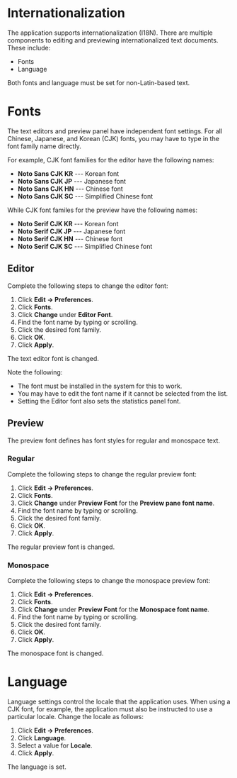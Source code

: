 # Internationalization

The application supports internationalization (I18N). There are multiple
components to editing and previewing internationalized text documents.
These include:

* Fonts
* Language

Both fonts and language must be set for non-Latin-based text.

# Fonts

The text editors and preview panel have independent font settings. For
all Chinese, Japanese, and Korean (CJK) fonts, you may have to type in
the font family name directly.

For example, CJK font families for the editor have the following names:

* **Noto Sans CJK KR** --- Korean font
* **Noto Sans CJK JP** --- Japanese font
* **Noto Sans CJK HN** --- Chinese font
* **Noto Sans CJK SC** --- Simplified Chinese font

While CJK font familes for the preview have the following names:

* **Noto Serif CJK KR** --- Korean font
* **Noto Serif CJK JP** --- Japanese font
* **Noto Serif CJK HN** --- Chinese font
* **Noto Serif CJK SC** --- Simplified Chinese font

## Editor

Complete the following steps to change the editor font:

1. Click **Edit → Preferences**.
1. Click **Fonts**.
1. Click **Change** under **Editor Font**.
1. Find the font name by typing or scrolling.
1. Click the desired font family.
1. Click **OK**.
1. Click **Apply**.

The text editor font is changed.

Note the following:

* The font must be installed in the system for this to work.
* You may have to edit the font name if it cannot be selected from the list.
* Setting the Editor font also sets the statistics panel font.

## Preview

The preview font defines has font styles for regular and monospace text.

### Regular

Complete the following steps to change the regular preview font:

1. Click **Edit → Preferences**.
1. Click **Fonts**.
1. Click **Change** under **Preview Font** for the **Preview pane font name**.
1. Find the font name by typing or scrolling.
1. Click the desired font family.
1. Click **OK**.
1. Click **Apply**.

The regular preview font is changed.

### Monospace

Complete the following steps to change the monospace preview font:

1. Click **Edit → Preferences**.
1. Click **Fonts**.
1. Click **Change** under **Preview Font** for the **Monospace font name**.
1. Find the font name by typing or scrolling.
1. Click the desired font family.
1. Click **OK**.
1. Click **Apply**.

The monospace font is changed.

# Language

Language settings control the locale that the application uses. When using
a CJK font, for example, the application must also be instructed to use
a particular locale. Change the locale as follows:

1. Click **Edit → Preferences**.
1. Click **Language**.
1. Select a value for **Locale**.
1. Click **Apply**.

The language is set.

